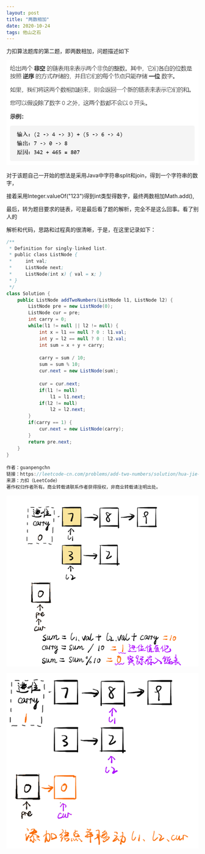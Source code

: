 ```yaml
---
layout: post
title: "两数相加"
date: 2020-10-24
tags: 他山之石
---
```


力扣算法题库的第二题，即两数相加，问题描述如下

![](/assets/images/2020/两数相加-问题描述.PNG)

对于该题自己一开始的想法是采用Java中字符串split和join，得到一个字符串的数字，

接着采用Integer.valueOf("123")得到int类型得数字，最终两数相加Math.add(),

最后，转为题目要求的链表，可是最后看了题的解析，完全不是这么回事。看了别人的

解析和代码，思路和过程真的很清晰，于是，在这里记录如下：

```java
/**
 * Definition for singly-linked list.
 * public class ListNode {
 *     int val;
 *     ListNode next;
 *     ListNode(int x) { val = x; }
 * }
 */
class Solution {
    public ListNode addTwoNumbers(ListNode l1, ListNode l2) {
        ListNode pre = new ListNode(0);
        ListNode cur = pre;
        int carry = 0;
        while(l1 != null || l2 != null) {
            int x = l1 == null ? 0 : l1.val;
            int y = l2 == null ? 0 : l2.val;
            int sum = x + y + carry;
            
            carry = sum / 10;
            sum = sum % 10;
            cur.next = new ListNode(sum);

            cur = cur.next;
            if(l1 != null)
                l1 = l1.next;
            if(l2 != null)
                l2 = l2.next;
        }
        if(carry == 1) {
            cur.next = new ListNode(carry);
        }
        return pre.next;
    }
}

作者：guanpengchn
链接：https://leetcode-cn.com/problems/add-two-numbers/solution/hua-jie-suan-fa-2-liang-shu-xiang-jia-by-guanpengc/
来源：力扣（LeetCode）
著作权归作者所有。商业转载请联系作者获得授权，非商业转载请注明出处。
```

![](/assets/images/2020/两数相加-画解.PNG)

![](/assets/images/2020/两数相加-画解2.PNG)

